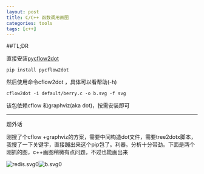 ```yaml
---
layout: post
title: C/C++ 函数调用画图
categories: tools
tags: [c++]
---
```

  



##TL;DR

直接安装[pycflow2dot](https://github.com/johnyf/pycflow2dot)

```
pip install pycflow2dot
```

然后使用命令cflow2dot ，具体可以看帮助(-h)

```shell
cflow2dot -i default/berry.c -o b.svg -f svg
```

该包依赖cflow 和graphviz(aka dot)，按需安装即可





---

题外话

刚搜了个cflow +graphviz的方案，需要中间构造dot文件，需要tree2dotx脚本，我搜了一下关键字，直接蹦出来这个pip包了。利器。分析十分带劲。下面是两个刚抓的图，c++画图稍微有点问题，不过也能画出来

![redis.svg0](https://wanghenshui.github.io/assets/redis.svg0.svg)![b.svg0](https://wanghenshui.github.io/assets/b.svg0.svg)

